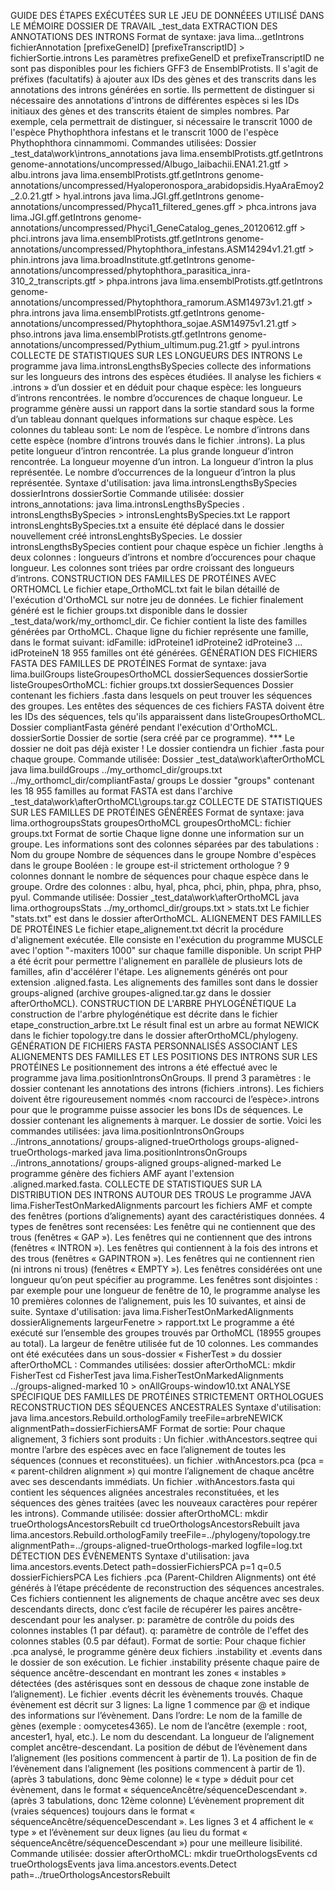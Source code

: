 GUIDE DES ÉTAPES EXÉCUTÉES SUR LE JEU DE DONNÉEES UTILISÉ DANS LE MÉMOIRE
	DOSSIER DE TRAVAIL
		_test_data
	EXTRACTION DES ANNOTATIONS DES INTRONS
		Format de syntaxe:
			java lima.<plateforme>.<typeAnnotation>.getIntrons fichierAnnotation [prefixeGeneID] [prefixeTranscriptID] > fichierSortie.introns
				Les paramètres prefixeGeneID et prefixeTranscriptID ne sont pas disponibles pour les fichiers GFF3 de EnsemblProtists.
				Il s'agit de préfixes (facultatifs) à ajouter aux IDs des gènes et des transcrits dans les annotations des introns générées en sortie. Ils permettent de distinguer si nécessaire des annotations d'introns de différentes espèces si les IDs initiaux des gènes et des transcrits étaient de simples nombres. Par exemple, cela permettrait de distinguer, si nécessaire le transcrit 1000 de l'espèce Phythophthora infestans et le transcrit 1000 de l'espèce Phythophthora cinnammomi.
		Commandes utilisées:
			Dossier _test_data\work\introns_annotations
				java lima.ensemblProtists.gtf.getIntrons genome-annotations/uncompressed/Albugo_laibachii.ENA1.21.gtf > albu.introns
				java lima.ensemblProtists.gtf.getIntrons genome-annotations/uncompressed/Hyaloperonospora_arabidopsidis.HyaAraEmoy2_2.0.21.gtf > hyal.introns
				java lima.JGI.gff.getIntrons genome-annotations/uncompressed/Phyca11_filtered_genes.gff > phca.introns
				java lima.JGI.gff.getIntrons genome-annotations/uncompressed/Phyci1_GeneCatalog_genes_20120612.gff > phci.introns
				java lima.ensemblProtists.gtf.getIntrons genome-annotations/uncompressed/Phytophthora_infestans.ASM14294v1.21.gtf > phin.introns
				java lima.broadInstitute.gtf.getIntrons genome-annotations/uncompressed/phytophthora_parasitica_inra-310_2_transcripts.gtf > phpa.introns
				java lima.ensemblProtists.gtf.getIntrons genome-annotations/uncompressed/Phytophthora_ramorum.ASM14973v1.21.gtf > phra.introns
				java lima.ensemblProtists.gtf.getIntrons genome-annotations/uncompressed/Phytophthora_sojae.ASM14975v1.21.gtf > phso.introns
				java lima.ensemblProtists.gtf.getIntrons genome-annotations/uncompressed/Pythium_ultimum.pug.21.gtf > pyul.introns
	COLLECTE DE STATISTIQUES SUR LES LONGUEURS DES INTRONS
		Le programme java lima.intronsLengthsBySpecies collecte des informations sur les longueurs des introns des espèces étudiées. Il analyse les fichiers « .introns » d’un dossier et en déduit pour chaque espèce:
			les longueurs d’introns rencontrées.
			le nombre d’occurences de chaque longueur.
		Le programme génère aussi un rapport dans la sortie standard sous la forme d’un tableau donnant quelques informations sur chaque espèce. Les colonnes du tableau sont:
			Le nom de l’espèce.
			Le nombre d’introns dans cette espèce (nombre d’introns trouvés dans le fichier .introns).
			La plus petite longueur d’intron rencontrée.
			La plus grande longueur d’intron rencontrée.
			La longueur moyenne d’un intron.
			La longueur d’intron la plus représentée.
			Le nombre d’occurrences de la longueur d’intron la plus représentée.
		Syntaxe d'utilisation:
			java lima.intronsLengthsBySpecies dossierIntrons dossierSortie
		Commande utilisée: dossier introns_annotations:
			java lima.intronsLengthsBySpecies . intronsLengthsBySpecies > intronsLenghtsBySpecies.txt
		Le rapport intronsLenghtsBySpecies.txt a ensuite été déplacé dans le dossier nouvellement créé intronsLenghtsBySpecies.
		Le dossier intronsLengthsBySpecies contient pour chaque espèce un fichier .lengths à deux colonnes : longueurs d’introns et nombre d’occurences pour chaque longueur. Les colonnes sont triées par ordre croissant des longueurs d’introns.
	CONSTRUCTION DES FAMILLES DE PROTÉINES AVEC ORTHOMCL
		Le fichier etape_OrthoMCL.txt fait le bilan détaillé de l'exécution d'OrthoMCL sur notre jeu de données.
		Le fichier finalement généré est le fichier groups.txt disponible dans le dossier _test_data/work/my_orthomcl_dir.
		Ce fichier contient la liste des familles générées par OrthoMCL. Chaque ligne du fichier représente une famille, dans le format suivant:
			idFamille: idProteine1 idProteine2 idProteine3 ... idProteineN
		18 955 familles ont été générées.
	GÉNÉRATION DES FICHIERS FASTA DES FAMILLES DE PROTÉINES
		Format de syntaxe:
			java lima.builGroups listeGroupesOrthoMCL dossierSequences dossierSortie
				listeGroupesOrthoMCL: fichier groups.txt
				dossierSequences
					Dossier contenant les fichiers .fasta dans lesquels on peut trouver les séquences des groupes.
					Les entêtes des séquences de ces fichiers FASTA doivent être les IDs des séquences, tels qu'ils apparaissent dans listeGroupesOrthoMCL.
					Dossier compliantFasta généré pendant l'exécution d'OrthoMCL.
				dossierSortie
					Dossier de sortie (sera créé par ce programme). *** Le dossier ne doit pas déjà exister !
					Le dossier contiendra un fichier .fasta pour chaque groupe.
		Commande utilisée:
			Dossier _test_data\work\afterOrthoMCL
				java lima.buildGroups ../my_orthomcl_dir/groups.txt ../my_orthomcl_dir/compliantFasta/ groups
			Le dossier "groups" contenant les 18 955 familles au format FASTA est dans l'archive _test_data\work\afterOrthoMCL\groups.tar.gz
	COLLECTE DE STATISTIQUES SUR LES FAMILLES DE PROTÉINES GÉNÉRÉES
		Format de syntaxe:
			java lima.orthogroupsStats groupesOrthoMCL
				groupesOrthoMCL: fichier groups.txt
			Format de sortie
				Chaque ligne donne une information sur un groupe. Les informations sont des colonnes séparées par des tabulations :
					Nom du groupe
					Nombre de séquences dans le groupe
					Nombre d'espèces dans le groupe
					Booléen : le groupe est-il strictement orthologue ?
					9 colonnes donnant le nombre de séquences pour chaque espèce dans le groupe. Ordre des colonnes :
						albu, hyal, phca, phci, phin, phpa, phra, phso, pyul.
		Commande utilisée:
			Dossier _test_data\work\afterOrthoMCL
				java lima.orthogroupsStats ../my_orthomcl_dir/groups.txt > stats.txt
			Le fichier "stats.txt" est dans le dossier afterOrthoMCL.
	ALIGNEMENT DES FAMILLES DE PROTÉINES
		Le fichier etape_alignement.txt décrit la procédure d'alignement exécutée.
		Elle consiste en l'exécution du programme MUSCLE avec l'option "-maxiters 1000" sur chaque famille disponible.
		Un script PHP a été écrit pour permettre l'alignement en parallèle de plusieurs lots de familles, afin d'accélérer l'étape.
		Les alignements générés ont pour extension .aligned.fasta.
		Les alignements des familles sont dans le dossier groups-aligned (archive groupes-aligned.tar.gz dans le dossier afterOrthoMCL).
	CONSTRUCTION DE L'ARBRE PHYLOGÉNÉTIQUE
		La construction de l'arbre phylogénétique est décrite dans le fichier etape_construction_arbre.txt
		Le résult final est un arbre au format NEWICK dans le fichier topology.tre dans le dossier afterOrthoMCL/phylogeny.
	GÉNÉRATION DE FICHIERS FASTA PERSONNALISÉS ASSOCIANT LES ALIGNEMENTS DES FAMILLES ET LES POSITIONS DES INTRONS SUR LES PROTÉINES
		Le positionnement des introns a été effectué avec le programme java lima.positionIntronsOnGroups. Il prend 3 paramètres :
			le dossier contenant les annotations des introns (fichiers .introns). Les fichiers doivent être rigoureusement nommés <nom raccourci de l’espèce>.introns pour que le programme puisse associer les bons IDs de séquences.
			Le dossier contenant les alignements à marquer.
			Le dossier de sortie.
		Voici les commandes utilisées:
			java lima.positionIntronsOnGroups ../introns_annotations/ groups-aligned-trueOrthologs groups-aligned-trueOrthologs-marked
			java lima.positionIntronsOnGroups ../introns_annotations/ groups-aligned groups-aligned-marked
		Le programme génère des fichiers AMF ayant l'extension .aligned.marked.fasta.
	COLLECTE DE STATISTIQUES SUR LA DISTRIBUTION DES INTRONS AUTOUR DES TROUS
		Le programme JAVA lima.FisherTestOnMarkedAlignments parcourt les fichiers AMF et compte des fenêtres (portions d’alignements) ayant des caractéristiques données. 4 types de fenêtres sont recensées:
			Les fenêtre qui ne contiennent que des trous (fenêtres « GAP »).
			Les fenêtres qui ne contiennent que des introns (fenêtres « INTRON »).
			Les fenêtres qui contiennent à la fois des introns et des trous (fenêtres « GAPINTRON »).
			Les fenêtres qui ne contiennent rien (ni introns ni trous) (fenêtres « EMPTY »).
		Les fenêtres considérées ont une longueur qu’on peut spécifier au programme. Les fenêtres sont disjointes : par exemple pour une longueur de fenêtre de 10, le programme analyse les 10 premières colonnes de l’alignement, puis les 10 suivantes, et ainsi de suite.
		Syntaxe d'utilisation:
			java lima.FisherTestOnMarkedAlignments dossierAlignements largeurFenetre > rapport.txt
		Le programme a été exécuté sur l’ensemble des groupes trouvés par OrthoMCL (18955 groupes au total). La largeur de fenêtre utilisée fut de 10 colonnes. Les commandes ont été exécutées dans un sous-dossier « FisherTest » du dossier afterOrthoMCL :
		Commandes utilisées: dossier afterOrthoMCL:
			mkdir FisherTest
			cd FisherTest
			java lima.FisherTestOnMarkedAlignments ../groups-aligned-marked 10 > onAllGroups-window10.txt
	ANALYSE SPÉCIFIQUE DES FAMILLES DE PROTÉINES STRICTEMENT ORTHOLOGUES
		RECONSTRUCTION DES SÉQUENCES ANCESTRALES
			Syntaxe d'utilisation:
				java lima.ancestors.Rebuild.orthologFamily treeFile=arbreNEWICK alignmentPath=dossierFichiersAMF
			Format de sortie:
				Pour chaque alignement, 3 fichiers sont produits :
					Un fichier .withAncestors.seqtree qui montre l’arbre des espèces avec en face l’alignement de toutes les séquences (connues et reconstituées).
					un fichier .withAncestors.pca (pca = « parent-children alignment ») qui montre l’alignement de chaque ancêtre avec ses descendants immédiats.
					Un fichier .withAncestors.fasta qui contient les séquences alignées ancestrales reconstituées, et les séquences des gènes traitées (avec les nouveaux caractères pour repérer les introns).
			Commande utilisée: dossier afterOrthoMCL:
				mkdir trueOrthologsAncestorsRebuilt
				cd trueOrthologsAncestorsRebuilt
				java lima.ancestors.Rebuild.orthologFamily treeFile=../phylogeny/topology.tre alignmentPath=../groups-aligned-trueOrthologs-marked logfile=log.txt
		DÉTECTION DES ÉVÈNEMENTS
			Syntaxe d'utilisation:
				java lima.ancestors.events.Detect path=dossierFichiersPCA p=1 q=0.5
					dossierFichiersPCA
						Les fichiers .pca (Parent-Children Alignments) ont été générés à l’étape précédente de reconstruction des séquences ancestrales. Ces fichiers contiennent les alignements de chaque ancêtre avec ses deux descendants directs, donc c’est facile de récupérer les paires ancêtre-descendant pour les analyser.
					p: paramètre de contrôle du poids des colonnes instables (1 par défaut).
					q: paramètre de contrôle de l'effet des colonnes stables (0.5 par défaut).
			Format de sortie:
				Pour chaque fichier .pca analysé, le programme génère deux fichiers .instability et .events dans le dossier de son exécution.
				Le fichier .instability présente chaque paire de séquence ancêtre-descendant en montrant les zones « instables » détectées (des astérisques sont en dessous de chaque zone instable de l’alignement).
				Le fichier .events décrit les évènements trouvés. Chaque évènement est décrit sur 3 lignes:
					La ligne 1 commence par @ et indique des informations sur l’évènement. Dans l’ordre:
						Le nom de la famille de gènes (exemple : oomycetes4365).
						Le nom de l’ancêtre (exemple : root, ancester1, hyal, etc.).
						Le nom du descendant.
						La longueur de l’alignement complet ancêtre-descendant.
						La position de début de l’évènement dans l’alignement (les positions commencent à partir de 1).
						La position de fin de l’évènement dans l’alignement (les positions commencent à partir de 1).
						(après 3 tabulations, donc 9ème colonne) le « type » déduit pour cet évènement, dans le format « séquenceAncêtre/séquenceDescendant ».
						(après 3 tabulations, donc 12ème colonne) L’évènement proprement dit (vraies séquences) toujours dans le format « séquenceAncêtre/séquenceDescendant ».
					Les lignes 3 et 4 affichent le « type » et l’évènement sur deux lignes (au lieu du format « séquenceAncêtre/séquenceDescendant ») pour une meilleure lisibilité.
			Commande utilisée: dossier afterOrthoMCL:
				mkdir trueOrthologsEvents
				cd trueOrthologsEvents
				java lima.ancestors.events.Detect path=../trueOrthologsAncestorsRebuilt